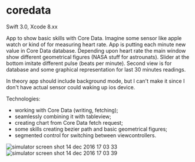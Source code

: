 # coredata

Swift 3.0, Xcode 8.xx

App to show basic skills with Core Data. Imagine some sensor like apple watch or kind of for measuring heart rate.
App is putting each minute new value in Core Data database. Depending upon heart rate the main window show different geometrical figures (NASA stuff for astrounats). Slider at the bottom imitate different pulse (beats per minute).
Second view is for database and some graphical representation for last 30 minutes readings.

In theory app should include background mode, but I can't make it since I don't have actual sensor could waking up ios device.

Technologies:
- working with Core Data (writing, fetching);
- seamlessly combining it with tableview;
- creating chart from Core Data fetch request;
- some skills creating bezier path and basic geometrical figures;
- segmented control for switching between viewcontrollers.

![simulator screen shot 14 dec 2016 17 03 33](https://cloud.githubusercontent.com/assets/23110283/21785524/9385fa14-d6c8-11e6-9ce5-2c517fdb9bf3.png)
![simulator screen shot 14 dec 2016 17 03 39](https://cloud.githubusercontent.com/assets/23110283/21785532/98993a98-d6c8-11e6-9ed4-38061619d28c.png)
